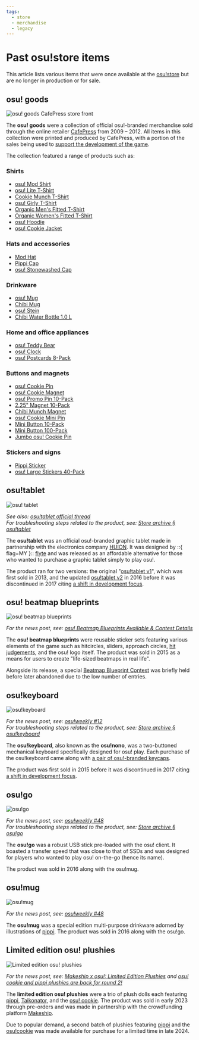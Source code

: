 ```yaml
---
tags:
  - store
  - merchandise
  - legacy
---
```


# Past osu!store items

This article lists various items that were once available at the [osu!store](https://osu.ppy.sh/store/listing) but are no longer in production or for sale.

## osu! goods

![osu! goods CafePress store front](img/osu-goods.png)

The **osu! goods** were a collection of official osu!-branded merchandise sold through the online retailer [CafePress](https://en.wikipedia.org/wiki/CafePress) from 2009 – 2012. All items in this collection were printed and produced by CafePress, with a portion of the sales being used to [support the development of the game](https://osu.ppy.sh/store/listing).

The collection featured a range of products such as:

### Shirts

- [osu! Mod Shirt](https://web.archive.org/web/20120702093250/http://www.cafepress.com/osume.289786473)
- [osu! Lite T-Shirt](https://web.archive.org/web/20120702093250/http://www.cafepress.com/osume.288837174)
- [Cookie Munch T-Shirt](https://web.archive.org/web/20120702093250/http://www.cafepress.com/osume.288838261)
- [osu! Girly T-Shirt](https://web.archive.org/web/20120702093250/http://www.cafepress.com/osume.288831390)
- [Organic Men's Fitted T-Shirt](https://web.archive.org/web/20120702093250/http://www.cafepress.com/osume.439576382)
- [Organic Women's Fitted T-Shirt](https://web.archive.org/web/20120702093250/http://www.cafepress.com/osume.439576381)
- [osu! Hoodie](https://web.archive.org/web/20120702093250/http://www.cafepress.com/osume.295758604)
- [osu! Cookie Jacket](https://web.archive.org/web/20120702093250/http://www.cafepress.com/osume.394638201)

### Hats and accessories

- [Mod Hat](https://web.archive.org/web/20120702093250/http://www.cafepress.com/osume.394644859)
- [Pippi Cap](https://web.archive.org/web/20120702093250/http://www.cafepress.com/osume.394644101)
- [osu! Stonewashed Cap](https://web.archive.org/web/20120702093250/http://www.cafepress.com/osume.394643336)

### Drinkware

- [osu! Mug](https://web.archive.org/web/20120702093250/http://www.cafepress.com/osume.288419419)
- [Chibi Mug](https://web.archive.org/web/20120702093250/http://www.cafepress.com/osume.288434609)
- [osu! Stein](https://web.archive.org/web/20120702093250/http://www.cafepress.com/osume.288717098)
- [Chibi Water Bottle 1.0 L](https://web.archive.org/web/20120702093250/http://www.cafepress.com/osume.394641818)

### Home and office appliances

- [osu! Teddy Bear](https://web.archive.org/web/20120702093250/http://www.cafepress.com/osume.288839612)
- [osu! Clock](https://web.archive.org/web/20120702093250/http://www.cafepress.com/osume.288700999)
- [osu! Postcards 8-Pack](https://web.archive.org/web/20120702093250/http://www.cafepress.com/osume.288843371)

### Buttons and magnets

- [osu! Cookie Pin](https://web.archive.org/web/20120702093250/http://www.cafepress.com/osume.288416528)
- [osu! Cookie Magnet](https://web.archive.org/web/20120702093250/http://www.cafepress.com/osume.288429391)
- [osu! Promo Pin 10-Pack](https://web.archive.org/web/20120702093250/http://www.cafepress.com/osume.288439599)
- [2.25" Magnet 10-Pack](https://web.archive.org/web/20120702093250/http://www.cafepress.com/osume.470631859)
- [Chibi Munch Magnet](https://web.archive.org/web/20120702093250/http://www.cafepress.com/osume.394642312)
- [osu! Cookie Mini Pin](https://web.archive.org/web/20120702093250/http://www.cafepress.com/osume.288416527)
- [Mini Button 10-Pack](https://web.archive.org/web/20120702093250/http://www.cafepress.com/osume.470631599)
- [Mini Button 100-Pack](https://web.archive.org/web/20120702093250/http://www.cafepress.com/osume.510679895)
- [Jumbo osu! Cookie Pin](https://web.archive.org/web/20120702093250/http://www.cafepress.com/osume.288429392)

### Stickers and signs

- [Pippi Sticker](https://web.archive.org/web/20120702093250/http://www.cafepress.com/osume.394644102)
- [osu! Large Stickers 40-Pack](https://web.archive.org/web/20120702093250/http://www.cafepress.com/osume.288841446)

## osu!tablet

![osu! tablet](img/osu-tablet.jpg)

*See also: [osu!tablet official thread](https://osu.ppy.sh/community/forums/topics/169139)*\
*For troubleshooting steps related to the product, see: [Store archive § osu!tablet](/wiki/Help_centre/Store/Store_archive#osu-tablet)*

The **osu!tablet** was an official osu!-branded graphic tablet made in partnership with the electronics company [HUION](https://www.huion.com/). It was designed by ::{ flag=MY }:: [flyte](https://osu.ppy.sh/users/3103765) and was released as an affordable alternative for those who wanted to purchase a graphic tablet simply to play osu!.

The product ran for two versions: the original "[osu!tablet v1](https://www.youtube.com/watch?v=27RkPY5lWBw)", which was first sold in 2013, and the updated [osu!tablet v2](/wiki/Guides/Tablet_purchase#osu!store) in 2016 before it was discontinued in 2017 citing [a shift in development focus](https://twitter.com/ppy/status/846190076853870592).

## osu! beatmap blueprints

![osu! beatmap blueprints](img/osu-beatmap-blueprints.jpg)

*For the news post, see: [osu! Beatmap Blueprints Available & Contest Details](https://osu.ppy.sh/home/news/2015-03-20-osu-beatmap-blueprints-available-contest)*

The **osu! beatmap blueprints** were reusable sticker sets featuring various elements of the game such as hitcircles, sliders, approach circles, [hit judgements](/wiki/Gameplay/Judgement/osu!), and the osu! logo itself. The product was sold in 2015 as a means for users to create "life-sized beatmaps in real life".

Alongside its release, a special [Beatmap Blueprint Contest](https://osu.ppy.sh/community/forums/topics/312138?n=1) was briefly held before later abandoned due to the low number of entries.

## osu!keyboard

![osu!keyboard](img/osu-keyboard.jpg)

*For the news post, see: [osu!weekly #12](https://osu.ppy.sh/home/news/2015-05-30-osuweekly-12)*\
*For troubleshooting steps related to the product, see: [Store archive § osu!keyboard](/wiki/Help_centre/Store/Store_archive#osu!keyboard)*

The **osu!keyboard**, also known as the **osu!nono**, was a two-buttoned mechanical keyboard specifically designed for osu! play. Each purchase of the osu!keyboard came along with [a pair of osu!-branded keycaps](http://puu.sh/jnEsK/1153c92c10.png).

The product was first sold in 2015 before it was discontinued in 2017 citing [a shift in development focus](https://twitter.com/ppy/status/846190076853870592).

## osu!go

![osu!go](img/osu-go.jpg)

*For the news post, see: [osu!weekly #48](https://osu.ppy.sh/home/news/2016-02-16-osuweekly-48)*\
*For troubleshooting steps related to the product, see: [Store archive § osu!go](/wiki/Help_centre/Store/Store_archive#osu!go)*

The **osu!go** was a robust USB stick pre-loaded with the osu! client. It boasted a transfer speed that was close to that of SSDs and was designed for players who wanted to play osu! on-the-go (hence its name).

The product was sold in 2016 along with the osu!mug.

## osu!mug

![osu!mug](img/osu-mug.jpg)

*For the news post, see: [osu!weekly #48](https://osu.ppy.sh/home/news/2016-02-16-osuweekly-48)*

The **osu!mug** was a special edition multi-purpose drinkware adorned by illustrations of [pippi](/wiki/Mascots#pippi). The product was sold in 2016 along with the osu!go.

## Limited edition osu! plushies

![Limited edition osu! plushies](img/osu-limited-edition-plushie.jpg)

*For the news post, see: [Makeship x osu!: Limited Edition Plushies](https://osu.ppy.sh/home/news/2022-12-10-makeship-x-osu-plushies) and [osu! cookie and pippi plushies are back for round 2!](https://osu.ppy.sh/home/news/2024-11-28-another-batch-of-osu-plushies)* 

The **limited edition osu! plushies** were a trio of plush dolls each featuring [pippi](/wiki/Mascots#pippi), [Taikonator](/wiki/Mascots#taikonator), and the [osu! cookie](/wiki/Client/Interface/Cookie). The product was sold in early 2023 through pre-orders and was made in partnership with the crowdfunding platform [Makeship](https://www.makeship.com/).

Due to popular demand, a second batch of plushies featuring [pippi](https://www.makeship.com/products/pippi-2-0-plushie) and the [osu!cookie](https://www.makeship.com/products/osu-cookie-2-0-plushie) was made available for purchase for a limited time in late 2024.

